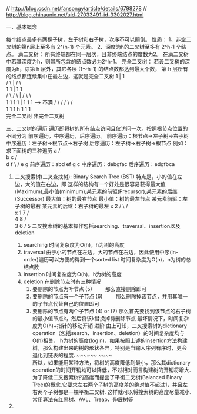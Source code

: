 
// http://blog.csdn.net/fansongy/article/details/6798278
// http://blog.chinaunix.net/uid-27033491-id-3302027.html


一、基本概念

每个结点最多有两棵子树，左子树和右子树，次序不可以颠倒。
性质：
    1、非空二叉树的第n层上至多有 2^(n-1) 个元素。
    2、深度为h的二叉树至多有 2^h-1 个结点。
满二叉树：
    所有终端都在同一层次，且非终端结点的度数为2。
    在满二叉树中若其深度为h，则其所包含的结点数必为2^h-1。
完全二叉树：
    若设二叉树的深度为h，除第 h 层外，其它各层 (1～h-1) 的结点数都达到最大个数，
    第 h 层所有的结点都连续集中在最左边，这就是完全二叉树
           1     |                   1       
         /  \    |                 /  \      
        1    1   |                1    1    
       / \  / \  |               / \    \   
      1  1 1   1 |              1  1     1  --> 不满
     / \ /                    / \ /        
     1 1 1        h          1  1 1        
     完全二叉树                    非完全二叉树


三、二叉树的遍历
    遍历即将树的所有结点访问且仅访问一次。按照根节点位置的不同分为 前序遍历，中序遍历，后序遍历。
        前序遍历：根节点->左子树->右子树
        中序遍历：左子树->根节点->右子树
        后序遍历：左子树->右子树->根节点
    例如：求下面树的三种遍历
                 a
                / \
               b   c
             /  \
            d    f 
            \   /
             e g
    前序遍历：abd ef g c
    中序遍历：debgfac
    后序遍历：edgfbca


1. 二叉搜索树(二叉查找树): Binary Search Tree (BST)
    特点是，小的值在左边，大的值在右边，即
    这样的结构有一个好处是很容易获得最大值(Maximum),最小值(minimum),某元素的前驱(Precursor),某元素的后继(Successor)
    最大值：树的最右节点
    最小值：树的最左节点
    某元素前驱：左子树的最右
    某元素的后继：右子树的最左
       x              2
      / \            / \
    <x   >x         1   7
                       / \
                      4   8
                     / \
                    3   6
                       /
                      5
    二叉搜索树的基本操作包括searching、traversal、insertion以及deletion
    1) searching
        时间复杂度为O(h)，h为树的高度
    2) traversal
        由于小的节点在左边，大的节点在右边，因此使用中序(in-order)遍历可以方便的得到一个sorted list
        时间复杂度为O(n)，n为树的总结点数
    3) insertion
        时间复杂度为O(h)，h为树的高度
    4) deletion
        在删除节点时有三种情况
        1. 要删除的节点为叶节点 (5)
        　　  那么直接删除即可
        2. 要删除的节点有一个子节点 (6)
        　　  那么删除掉该节点，并用其唯一的子节点代替自己的位置即可
        3. 要删除的节点有两个子节点 (4) or (7)
            那么首先要找到该节点的右子树的最小值节点k，然后将该k替换掉待删除节点
            最坏情况下，时间复杂度为O(h)+指针的移动开销
    进阶
        由上可知，二叉搜索树的dictionary operation（包括search、insertion、deletion）的时间复杂度均与O(h)相关，
        h为树的高度(log n)，如果按照上述的insertion方法构建树，那么构建出来的树的形状各异，特别是当输入序列有序时，更会退化到链表的程度.
                                                                                        ~~~~~~            ~~~~  
        所以，如果能用某种方法，将树的高度降低到最小，那么其dictionary operation的时间开销均可以降低，不过相对而言构建树的开销将增大.
        为了降低二叉搜索树的高度而提出了平衡二叉树(Balanced Binary Tree)的概念.它要求左右两个子树的高度差的绝对值不超过1，并且左右两个子树都是一棵平衡二叉树.
        这样就可以将搜索树的高度尽量减小.常用算法有红黑树、AVL、Treap、伸展树等

2. 